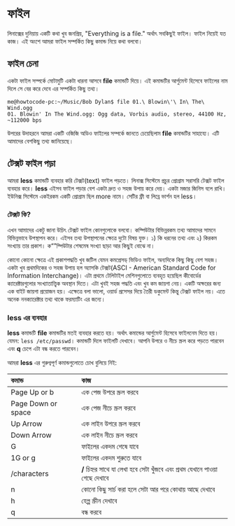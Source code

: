 # ফাইল

লিনাক্সের দুনিয়ায় একটি কথা খুব জনপ্রিয়, "Everything is a file." অর্থাৎ সবকিছুই ফাইল। ফাইল নিয়েই যত কাজ। এই অংশে আমরা ফাইল সম্পর্কিত কিছু কমান্ড নিয়ে কথা বলবো।

## ফাইল চেনা

এক‌টা ফাইল সম্পর্কে মোটামুটি একটা ধারনা আসবে **file** কমান্ডটি দিয়ে। এই কমান্ডটির আর্গুমেন্ট হিসেবে ফাইলের নাম দিলে সে বের করে দেবে এর সম্পর্কিত কিছু তথ্য।

```text
me@howtocode-pc:~/Music/Bob Dylan$ file 01.\ Blowin\'\ In\ The\ Wind.ogg 
01. Blowin' In The Wind.ogg: Ogg data, Vorbis audio, stereo, 44100 Hz, ~112000 bps
```

উপরের উদাহরনে আমরা একটি ওজিজি অডিও ফাইলের সম্পর্কে জানতে চেয়েছিলাম **file** কমান্ডটির সাহায্যে। এটি আমাদের বেশকিছু তথ্য জানিয়েছে।

## টেক্সট ফাইল পড়া

আমরা **less** কমান্ডটি ব্যবহার করি টেক্সট\(text\) ফাইল পড়তে। লিনাক্স সিস্টেমে প্রচুর প্রোগ্রাম সরাসরি টেক্সট ফাইল ব্যবহার করে। **less** এইসব ফাইল পড়ার বেশ একটা দ্রুত ও সহজ উপায় করে দেয়। একটা মজার জিনিস বলে রাখি। ইউনিক্স সিস্টেমে একইরকম একটি প্রোগ্রাম ছিল more নামে। সেটির ফ্রী বা লিব্রে ভার্শন হল less।

### টেক্সট কি?

এখন আমাদের একটু জানা উচিৎ টেক্সট ফাইল কোনগুলোকে বলবো। কম্পিউটার বিভিন্নরকম তথ্য আমাদের সামনে বিভিন্নভাবে উপস্থাপন করে। এইসব তথ্য উপস্থাপনের ক্ষেত্রে দুটো বিষয় যুক্ত। ১\) কি ধরনের তথ্য এবং ২\) কিরকম সংখ্যায় তার প্রকাশ। ক“”ম্পিউটার শেষমেষ সংখ্যা ছাড়া আর কিছুই বোঝে না।

কোনো কোনো ক্ষেত্রে এই প্রকাশপদ্ধতি খুব জটিল যেমন কমপ্রেসড্ ভিডিও ফাইল, অন্যদিকে কিছু কিছু বেশ সহজ। একটা খুব প্রথমদিকের ও সহজ উপায় হল অ্যাসকি টেক্সট\(ASCI - American Standard Code for Information Interchange\)। এটা প্রথমে টেলিটাইপ মেশিনগুলোতে ব্যবহৃত হয়েছিল কীবোর্ডের ক্যারেক্টারগুলোর সংখ্যাতাত্ত্বিক অবস্থান দিতে। এটা খুবই সহজ পদ্ধতি এবং খুব কম জায়গা নেয়। একটি অক্ষরের জন্য এক বাইট জায়গা প্রয়োজন হয়। এক্ষেত্রে বলা ভালো, ওয়ার্ড প্রসেসর দিয়ে তৈরী ডকুমেন্ট কিন্তু টেক্সট ফাইল নয়। এতে অনেক ননক্যারেক্টার তথ্য থাকে ফরম্যাটিং এর জন্যে।

### less এর ব্যবহার

**less** কমান্ডটি **file** কমান্ডটির মতই ব্যবহার করতে হয়। অর্থাৎ কমান্ডের আর্গুমেন্ট হিসেবে ফাইলনেম দিতে হয়। যেমন: `less /etc/passwd`। কমান্ডটি দিলে ফাইলটি দেখাবে। আপনি উপরে ও নীচে স্ক্রল করে পড়তে পারবেন এবং **q** চেপে এটা বন্ধ করতে পারবেন।

আমরা **less** এর গুরুগ্বপূর্ণ কমান্ডগুলোতে চোখ বুলিয়ে নিই:

| কমান্ড | কাজ |
| :--- | :--- |
| Page Up or b | এক পেজ উপরে স্ক্রল করবে |
| Page Down or space | এক পেজ নীচে স্ক্রল করবে |
| Up Arrow | এক লাইন উপরে স্ক্রল করবে |
| Down Arrow | এক লাইন নীচে স্ক্রল করবে |
| G | ফাইলের একদম শেষে যাবে |
| 1G or g | ফাইলের একদম শুরুতে যাবে |
| /characters | **/** চিহ্নর সাথে যা লেখা হবে সেটা খুঁজবে এবং প্রথম যেখানে পাওয়া গেছে দেখাবে |
| n | কোনো কিছু সার্চ করা হলে সেটা আর পরে কোথায় আছে দেখাবে |
| h | হেল্প স্ক্রীন দেখাবে |
| q | বন্ধ করবে |

